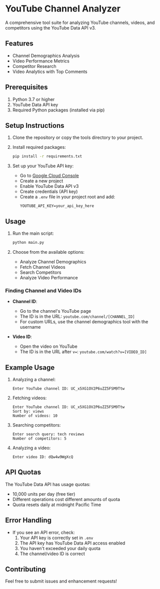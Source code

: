 # YouTube Channel Analyzer

A comprehensive tool suite for analyzing YouTube channels, videos, and competitors using the YouTube Data API v3.

## Features

- Channel Demographics Analysis
- Video Performance Metrics
- Competitor Research
- Video Analytics with Top Comments

## Prerequisites

1. Python 3.7 or higher
2. YouTube Data API key
3. Required Python packages (installed via pip)

## Setup Instructions

1. Clone the repository or copy the tools directory to your project.

2. Install required packages:
   ```bash
   pip install -r requirements.txt
   ```

3. Set up your YouTube API key:
   - Go to [Google Cloud Console](https://console.cloud.google.com/)
   - Create a new project
   - Enable YouTube Data API v3
   - Create credentials (API key)
   - Create a `.env` file in your project root and add:
     ```
     YOUTUBE_API_KEY=your_api_key_here
     ```

## Usage

1. Run the main script:
   ```bash
   python main.py
   ```

2. Choose from the available options:
   - Analyze Channel Demographics
   - Fetch Channel Videos
   - Search Competitors
   - Analyze Video Performance

### Finding Channel and Video IDs

- **Channel ID**: 
  - Go to the channel's YouTube page
  - The ID is in the URL: `youtube.com/channel/[CHANNEL_ID]`
  - For custom URLs, use the channel demographics tool with the username

- **Video ID**:
  - Open the video on YouTube
  - The ID is in the URL after `v=`: `youtube.com/watch?v=[VIDEO_ID]`

## Example Usage

1. Analyzing a channel:
   ```
   Enter YouTube channel ID: UC_x5XG1OV2P6uZZ5FSM9Ttw
   ```

2. Fetching videos:
   ```
   Enter YouTube channel ID: UC_x5XG1OV2P6uZZ5FSM9Ttw
   Sort by: views
   Number of videos: 10
   ```

3. Searching competitors:
   ```
   Enter search query: tech reviews
   Number of competitors: 5
   ```

4. Analyzing a video:
   ```
   Enter video ID: dQw4w9WgXcQ
   ```

## API Quotas

The YouTube Data API has usage quotas:
- 10,000 units per day (free tier)
- Different operations cost different amounts of quota
- Quota resets daily at midnight Pacific Time

## Error Handling

- If you see an API error, check:
  1. Your API key is correctly set in `.env`
  2. The API key has YouTube Data API access enabled
  3. You haven't exceeded your daily quota
  4. The channel/video ID is correct

## Contributing

Feel free to submit issues and enhancement requests! 